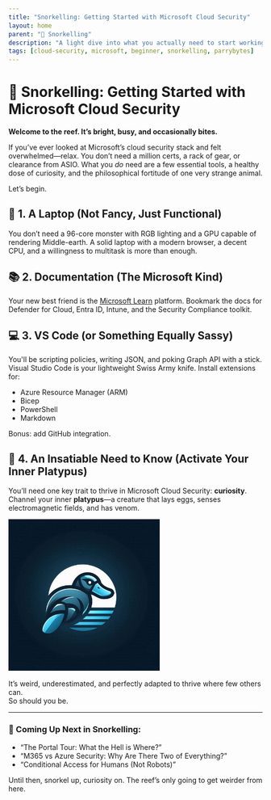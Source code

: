```yaml
---
title: "Snorkelling: Getting Started with Microsoft Cloud Security"
layout: home
parent: "🐠 Snorkelling"
description: "A light dive into what you actually need to start working in Microsoft Cloud Security, featuring laptops, documentation, VS Code, and one very curious platypus."
tags: [cloud-security, microsoft, beginner, snorkelling, parrybytes]
---
```



# 🐠 Snorkelling: Getting Started with Microsoft Cloud Security

**Welcome to the reef. It’s bright, busy, and occasionally bites.**

If you’ve ever looked at Microsoft’s cloud security stack and felt overwhelmed—relax. You don’t need a million certs, a rack of gear, or clearance from ASIO. What you *do* need are a few essential tools, a healthy dose of curiosity, and the philosophical fortitude of one very strange animal.

Let’s begin.

## 🧰 1. A Laptop (Not Fancy, Just Functional)

You don’t need a 96-core monster with RGB lighting and a GPU capable of rendering Middle-earth. A solid laptop with a modern browser, a decent CPU, and a willingness to multitask is more than enough.

## 📚 2. Documentation (The Microsoft Kind)

Your new best friend is the [Microsoft Learn](https://learn.microsoft.com/en-us/training/) platform. Bookmark the docs for Defender for Cloud, Entra ID, Intune, and the Security Compliance toolkit.

## 💻 3. VS Code (or Something Equally Sassy)

You'll be scripting policies, writing JSON, and poking Graph API with a stick. Visual Studio Code is your lightweight Swiss Army knife. Install extensions for:
- Azure Resource Manager (ARM)
- Bicep
- PowerShell
- Markdown

Bonus: add GitHub integration.

## 🦆 4. An Insatiable Need to Know (Activate Your Inner Platypus)

You’ll need one key trait to thrive in Microsoft Cloud Security: **curiosity**. Channel your inner **platypus**—a creature that lays eggs, senses electromagnetic fields, and has venom. 

<img src="/assets/images/Platypus-1.png" alt="The inquisitive platypus" width="300">

It’s weird, underestimated, and perfectly adapted to thrive where few others can.  
So should you be.

---

### 🐙 Coming Up Next in Snorkelling:
- “The Portal Tour: What the Hell is Where?”
- “M365 vs Azure Security: Why Are There Two of Everything?”
- “Conditional Access for Humans (Not Robots)”

Until then, snorkel up, curiosity on. The reef’s only going to get weirder from here.